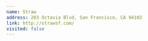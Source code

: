 ```yaml
---
name: Straw
address: 203 Octavia Blvd, San Francisco, CA 94102
link: http://strawsf.com/
visited: false
---
```

